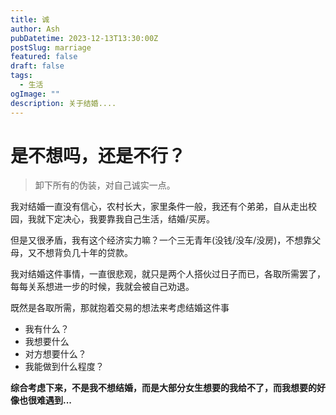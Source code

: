 ```yaml
---
title: 诚
author: Ash
pubDatetime: 2023-12-13T13:30:00Z
postSlug: marriage
featured: false
draft: false
tags:
  - 生活
ogImage: ""
description: 关于结婚....
---
```

# 是不想吗，还是不行？

> 卸下所有的伪装，对自己诚实一点。

我对结婚一直没有信心，农村长大，家里条件一般，我还有个弟弟，自从走出校园，我就下定决心，我要靠我自己生活，结婚/买房。

但是又很矛盾，我有这个经济实力嘛？一个三无青年(没钱/没车/没房)，不想靠父母，又不想背负几十年的贷款。

我对结婚这件事情，一直很悲观，就只是两个人搭伙过日子而已，各取所需罢了，每每关系想进一步的时候，我就会被自己劝退。

既然是各取所需，那就抱着交易的想法来考虑结婚这件事
- 我有什么？
- 我想要什么
- 对方想要什么？
- 我能做到什么程度？

**综合考虑下来，不是我不想结婚，而是大部分女生想要的我给不了，而我想要的好像也很难遇到...**

